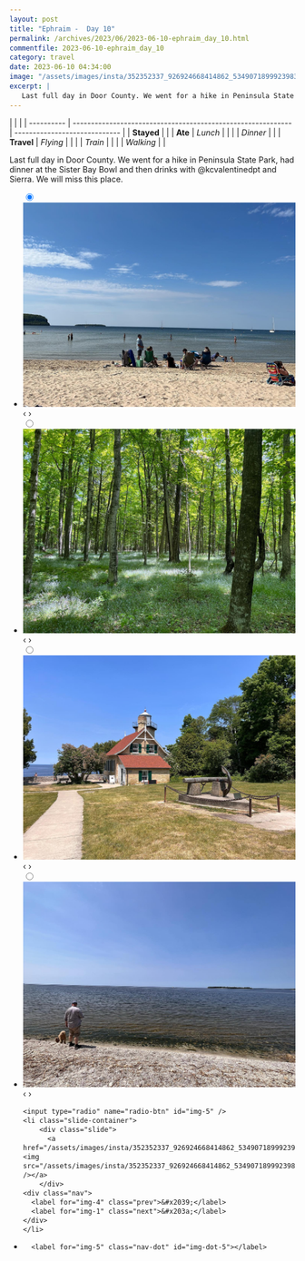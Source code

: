 ```yaml
---
layout: post
title: "Ephraim -  Day 10"
permalink: /archives/2023/06/2023-06-10-ephraim_day_10.html
commentfile: 2023-06-10-ephraim_day_10
category: travel
date: 2023-06-10 04:34:00
image: "/assets/images/insta/352352337_926924668414862_5349071899923983255_n_18180685990278938.jpg"
excerpt: |
   Last full day in Door County. We went for a hike in Peninsula State Park, had dinner at the Sister Bay Bowl and then drinks with &#064;kcvalentinedpt and Sierra. We will miss this place.
---
```


|            |                                                              |
| ---------- | ------------------------------------------------------------ | ----------------------------- |
| **Stayed** |  |
| **Ate**    | _Lunch_                                                      |          |
|            | _Dinner_                                                     |          |
| **Travel** | _Flying_                                                     |          |
|            | _Train_                                                      |          |
|            | _Walking_                                                    |          |


 Last full day in Door County. We went for a hike in Peninsula State Park, had dinner at the Sister Bay Bowl and then drinks with &#064;kcvalentinedpt and Sierra. We will miss this place.


<ul class="slides">
    <input type="radio" name="radio-btn" id="img-1" checked="checked" />
    <li class="slide-container">
        <div class="slide">
          <a href="/assets/images/insta/352456772_775200864109138_3105069874482096776_n_17848258592983131.jpg"><img src="/assets/images/insta/352456772_775200864109138_3105069874482096776_n_17848258592983131.jpg" /></a>
        </div>
    <div class="nav">
      <label for="img-5" class="prev">&#x2039;</label>
      <label for="img-2" class="next">&#x203a;</label>
    </div>
    </li>
        <input type="radio" name="radio-btn" id="img-2"  />
    <li class="slide-container">
        <div class="slide">
          <a href="/assets/images/insta/353007484_572111511701249_7932005142743396921_n_18368063257045185.jpg"><img src="/assets/images/insta/353007484_572111511701249_7932005142743396921_n_18368063257045185.jpg" /></a>
        </div>
    <div class="nav">
      <label for="img-1" class="prev">&#x2039;</label>
      <label for="img-3" class="next">&#x203a;</label>
    </div>
    </li>
        <input type="radio" name="radio-btn" id="img-3"  />
    <li class="slide-container">
        <div class="slide">
          <a href="/assets/images/insta/352566755_284289913978941_3103514141572325864_n_18018668251539866.jpg"><img src="/assets/images/insta/352566755_284289913978941_3103514141572325864_n_18018668251539866.jpg" /></a>
        </div>
    <div class="nav">
      <label for="img-2" class="prev">&#x2039;</label>
      <label for="img-4" class="next">&#x203a;</label>
    </div>
    </li>
        <input type="radio" name="radio-btn" id="img-4"  />
    <li class="slide-container">
        <div class="slide">
          <a href="/assets/images/insta/352456773_694644475800403_5737514747193050963_n_17992408676007603.jpg"><img src="/assets/images/insta/352456773_694644475800403_5737514747193050963_n_17992408676007603.jpg" /></a>
        </div>
    <div class="nav">
      <label for="img-3" class="prev">&#x2039;</label>
      <label for="img-5" class="next">&#x203a;</label>
    </div>
    </li>
    
    <input type="radio" name="radio-btn" id="img-5" />
    <li class="slide-container">
        <div class="slide">
          <a href="/assets/images/insta/352352337_926924668414862_5349071899923983255_n_18180685990278938.jpg"><img src="/assets/images/insta/352352337_926924668414862_5349071899923983255_n_18180685990278938.jpg" /></a>
        </div>
    <div class="nav">
      <label for="img-4" class="prev">&#x2039;</label>
      <label for="img-1" class="next">&#x203a;</label>
    </div>
    </li>
			
<li class="nav-dots">
      <label for="img-1" class="nav-dot" id="img-dot-1"></label>
      <label for="img-2" class="nav-dot" id="img-dot-2"></label>
      <label for="img-3" class="nav-dot" id="img-dot-3"></label>
      <label for="img-4" class="nav-dot" id="img-dot-4"></label>

      <label for="img-5" class="nav-dot" id="img-dot-5"></label>

</li>
</ul>        
             

		